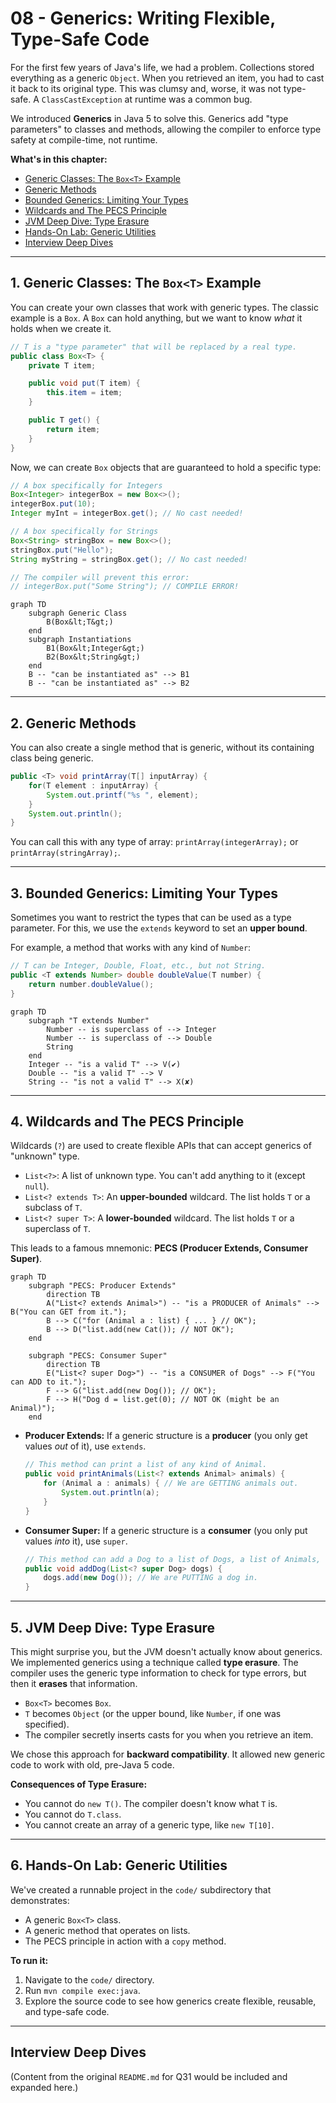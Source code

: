 # 08 - Generics: Writing Flexible, Type-Safe Code

For the first few years of Java's life, we had a problem. Collections stored everything as a generic `Object`. When you retrieved an item, you had to cast it back to its original type. This was clumsy and, worse, it was not type-safe. A `ClassCastException` at runtime was a common bug.

We introduced **Generics** in Java 5 to solve this. Generics add "type parameters" to classes and methods, allowing the compiler to enforce type safety at compile-time, not runtime.

**What's in this chapter:**
*   [Generic Classes: The `Box<T>` Example](#1-generic-classes-the-boxt-example)
*   [Generic Methods](#2-generic-methods)
*   [Bounded Generics: Limiting Your Types](#3-bounded-generics-limiting-your-types)
*   [Wildcards and The PECS Principle](#4-wildcards-and-the-pecs-principle)
*   [JVM Deep Dive: Type Erasure](#5-jvm-deep-dive-type-erasure)
*   [Hands-On Lab: Generic Utilities](#6-hands-on-lab-generic-utilities)
*   [Interview Deep Dives](#interview-deep-dives)

---

## 1. Generic Classes: The `Box<T>` Example

You can create your own classes that work with generic types. The classic example is a `Box`. A `Box` can hold anything, but we want to know *what* it holds when we create it.

```java
// T is a "type parameter" that will be replaced by a real type.
public class Box<T> {
    private T item;

    public void put(T item) {
        this.item = item;
    }

    public T get() {
        return item;
    }
}
```

Now, we can create `Box` objects that are guaranteed to hold a specific type:

```java
// A box specifically for Integers
Box<Integer> integerBox = new Box<>();
integerBox.put(10);
Integer myInt = integerBox.get(); // No cast needed!

// A box specifically for Strings
Box<String> stringBox = new Box<>();
stringBox.put("Hello");
String myString = stringBox.get(); // No cast needed!

// The compiler will prevent this error:
// integerBox.put("Some String"); // COMPILE ERROR!
```

```mermaid
graph TD
    subgraph Generic Class
        B(Box&lt;T&gt;)
    end
    subgraph Instantiations
        B1(Box&lt;Integer&gt;)
        B2(Box&lt;String&gt;)
    end
    B -- "can be instantiated as" --> B1
    B -- "can be instantiated as" --> B2
```

---

## 2. Generic Methods

You can also create a single method that is generic, without its containing class being generic.

```java
public <T> void printArray(T[] inputArray) {
    for(T element : inputArray) {
        System.out.printf("%s ", element);
    }
    System.out.println();
}
```
You can call this with any type of array: `printArray(integerArray);` or `printArray(stringArray);`.

---

## 3. Bounded Generics: Limiting Your Types

Sometimes you want to restrict the types that can be used as a type parameter. For this, we use the `extends` keyword to set an **upper bound**.

For example, a method that works with any kind of `Number`:
```java
// T can be Integer, Double, Float, etc., but not String.
public <T extends Number> double doubleValue(T number) {
    return number.doubleValue();
}
```

```mermaid
graph TD
    subgraph "T extends Number"
        Number -- is superclass of --> Integer
        Number -- is superclass of --> Double
        String
    end
    Integer -- "is a valid T" --> V(✔)
    Double -- "is a valid T" --> V
    String -- "is not a valid T" --> X(✘)
```

---

## 4. Wildcards and The PECS Principle

Wildcards (`?`) are used to create flexible APIs that can accept generics of "unknown" type.

*   `List<?>`: A list of unknown type. You can't add anything to it (except `null`).
*   `List<? extends T>`: An **upper-bounded** wildcard. The list holds `T` or a subclass of `T`.
*   `List<? super T>`: A **lower-bounded** wildcard. The list holds `T` or a superclass of `T`.

This leads to a famous mnemonic: **PECS (Producer Extends, Consumer Super)**.

```mermaid
graph TD
    subgraph "PECS: Producer Extends"
        direction TB
        A("List<? extends Animal>") -- "is a PRODUCER of Animals" --> B("You can GET from it.");
        B --> C("for (Animal a : list) { ... } // OK");
        B --> D("list.add(new Cat()); // NOT OK");
    end

    subgraph "PECS: Consumer Super"
        direction TB
        E("List<? super Dog>") -- "is a CONSUMER of Dogs" --> F("You can ADD to it.");
        F --> G("list.add(new Dog()); // OK");
        F --> H("Dog d = list.get(0); // NOT OK (might be an Animal)");
    end
```

*   **Producer Extends:** If a generic structure is a **producer** (you only get values *out* of it), use `extends`.
    ```java
    // This method can print a list of any kind of Animal.
    public void printAnimals(List<? extends Animal> animals) {
        for (Animal a : animals) { // We are GETTING animals out.
            System.out.println(a);
        }
    }
    ```
*   **Consumer Super:** If a generic structure is a **consumer** (you only put values *into* it), use `super`.
    ```java
    // This method can add a Dog to a list of Dogs, a list of Animals, or a list of Objects.
    public void addDog(List<? super Dog> dogs) {
        dogs.add(new Dog()); // We are PUTTING a dog in.
    }
    ```

---

## 5. JVM Deep Dive: Type Erasure

This might surprise you, but the JVM doesn't actually know about generics. We implemented generics using a technique called **type erasure**. The compiler uses the generic type information to check for type errors, but then it **erases** that information.

*   `Box<T>` becomes `Box`.
*   `T` becomes `Object` (or the upper bound, like `Number`, if one was specified).
*   The compiler secretly inserts casts for you when you retrieve an item.

We chose this approach for **backward compatibility**. It allowed new generic code to work with old, pre-Java 5 code.

**Consequences of Type Erasure:**
*   You cannot do `new T()`. The compiler doesn't know what `T` is.
*   You cannot do `T.class`.
*   You cannot create an array of a generic type, like `new T[10]`.

---

## 6. Hands-On Lab: Generic Utilities

We've created a runnable project in the `code/` subdirectory that demonstrates:
*   A generic `Box<T>` class.
*   A generic method that operates on lists.
*   The PECS principle in action with a `copy` method.

**To run it:**
1.  Navigate to the `code/` directory.
2.  Run `mvn compile exec:java`.
3.  Explore the source code to see how generics create flexible, reusable, and type-safe code.

---

## Interview Deep Dives

(Content from the original `README.md` for Q31 would be included and expanded here.)

